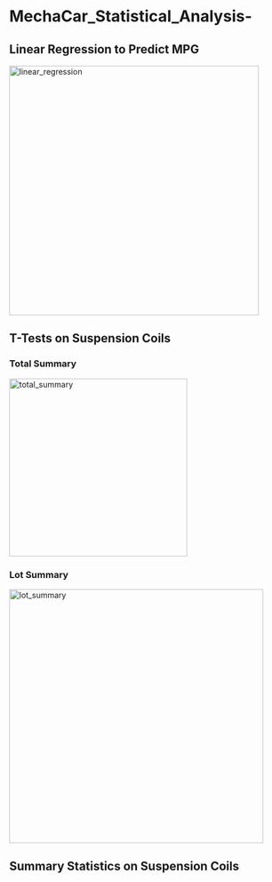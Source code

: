 # MechaCar_Statistical_Analysis-

## Linear Regression to Predict MPG

<img width="449" alt="linear_regression" src="https://user-images.githubusercontent.com/93399107/164127018-f8894a67-698c-4a62-ae5a-fba627b5eedd.PNG">

## T-Tests on Suspension Coils

### Total Summary

<img width="320" alt="total_summary" src="https://user-images.githubusercontent.com/93399107/164126665-b7d87168-459f-4391-9e13-2634c05dbb58.PNG">

### Lot Summary

<img width="457" alt="lot_summary" src="https://user-images.githubusercontent.com/93399107/164126694-ccc9d80a-28b5-47ab-8834-af1afc6502e6.PNG">

## Summary Statistics on Suspension Coils




